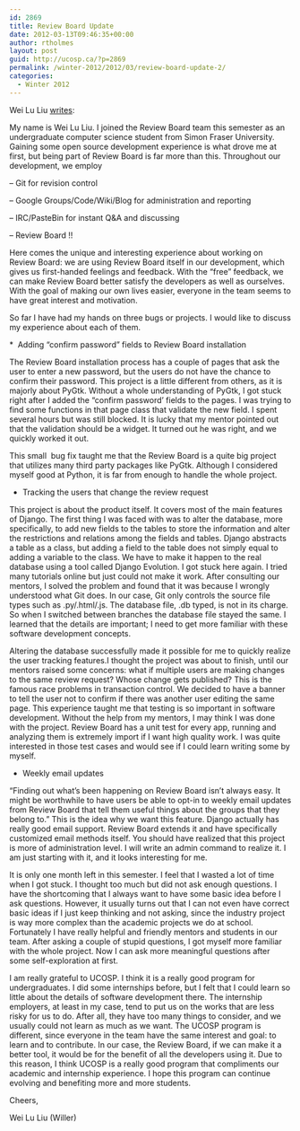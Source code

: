 ```yaml
---
id: 2869
title: Review Board Update
date: 2012-03-13T09:46:35+00:00
author: rtholmes
layout: post
guid: http://ucosp.ca/?p=2869
permalink: /winter-2012/2012/03/review-board-update-2/
categories:
  - Winter 2012
---
```

Wei Lu Liu [writes](https://reviewboardstudents.wordpress.com/2012/03/13/ucosp-blog-post-march-12-2012/):

My name is Wei Lu Liu. I joined the Review Board team this semester as an undergraduate computer science student from Simon Fraser University. Gaining some open source development experience is what drove me at first, but being part of Review Board is far more than this. Throughout our development, we employ

&#8211; Git for revision control

&#8211; Google Groups/Code/Wiki/Blog for administration and reporting

&#8211; IRC/PasteBin for instant Q&A and discussing

&#8211; Review Board !!

Here comes the unique and interesting experience about working on Review Board: we are using Review Board itself in our development, which gives us first-handed feelings and feedback. With the “free” feedback, we can make Review Board better satisfy the developers as well as ourselves. With the goal of making our own lives easier, everyone in the team seems to have great interest and motivation.

So far I have had my hands on three bugs or projects. I would like to discuss my experience about each of them.

*  Adding “confirm password” fields to Review Board installation

The Review Board installation process has a couple of pages that ask the user to enter a new password, but the users do not have the chance to confirm their password. This project is a little different from others, as it is majorly about PyGtk. Without a whole understanding of PyGtk, I got stuck right after I added the “confirm password’ fields to the pages. I was trying to find some functions in that page class that validate the new field. I spent several hours but was still blocked. It is lucky that my mentor pointed out that the validation should be a widget. It turned out he was right, and we quickly worked it out.

This small  bug fix taught me that the Review Board is a quite big project that utilizes many third party packages like PyGtk. Although I considered myself good at Python, it is far from enough to handle the whole project.

* Tracking the users that change the review request

This project is about the product itself. It covers most of the main features of Django. The first thing I was faced with was to alter the database, more specifically, to add new fields to the tables to store the information and alter the restrictions and relations among the fields and tables. Django abstracts a table as a class, but adding a field to the table does not simply equal to adding a variable to the class. We have to make it happen to the real database using a tool called Django Evolution. I got stuck here again. I tried many tutorials online but just could not make it work. After consulting our mentors, I solved the problem and found that it was because I wrongly understood what Git does. In our case, Git only controls the source file types such as .py/.html/.js. The database file, .db typed, is not in its charge. So when I switched between branches the database file stayed the same. I learned that the details are important; I need to get more familiar with these software development concepts.

Altering the database successfully made it possible for me to quickly realize the user tracking features.I thought the project was about to finish, until our mentors raised some concerns: what if multiple users are making changes to the same review request? Whose change gets published? This is the famous race problems in transaction control. We decided to have a banner to tell the user not to confirm if there was another user editing the same page. This experience taught me that testing is so important in software development. Without the help from my mentors, I may think I was done with the project. Review Board has a unit test for every app, running and analyzing them is extremely import if I want high quality work. I was quite interested in those test cases and would see if I could learn writing some by myself.

* Weekly email updates

“Finding out what’s been happening on Review Board isn’t always easy. It might be worthwhile to have users be able to opt-in to weekly email updates from Review Board that tell them useful things about the groups that they belong to.” This is the idea why we want this feature. Django actually has really good email support. Review Board extends it and have specifically customized email methods itself. You should have realized that this project is more of administration level. I will write an admin command to realize it. I am just starting with it, and it looks interesting for me.

It is only one month left in this semester. I feel that I wasted a lot of time when I got stuck. I thought too much but did not ask enough questions. I have the shortcoming that I always want to have some basic idea before I ask questions. However, it usually turns out that I can not even have correct basic ideas if I just keep thinking and not asking, since the industry project is way more complex than the academic projects we do at school. Fortunately I have really helpful and friendly mentors and students in our team. After asking a couple of stupid questions, I got myself more familiar with the whole project. Now I can ask more meaningful questions after some self-exploration at first.

I am really grateful to UCOSP. I think it is a really good program for undergraduates. I did some internships before, but I felt that I could learn so little about the details of software development there. The internship employers, at least in my case, tend to put us on the works that are less risky for us to do. After all, they have too many things to consider, and we usually could not learn as much as we want. The UCOSP program is different, since everyone in the team have the same interest and goal: to learn and to contribute. In our case, the Review Board, if we can make it a better tool, it would be for the benefit of all the developers using it. Due to this reason, I think UCOSP is a really good program that compliments our academic and internship experience. I hope this program can continue evolving and benefiting more and more students.

Cheers,

Wei Lu Liu (Willer)
